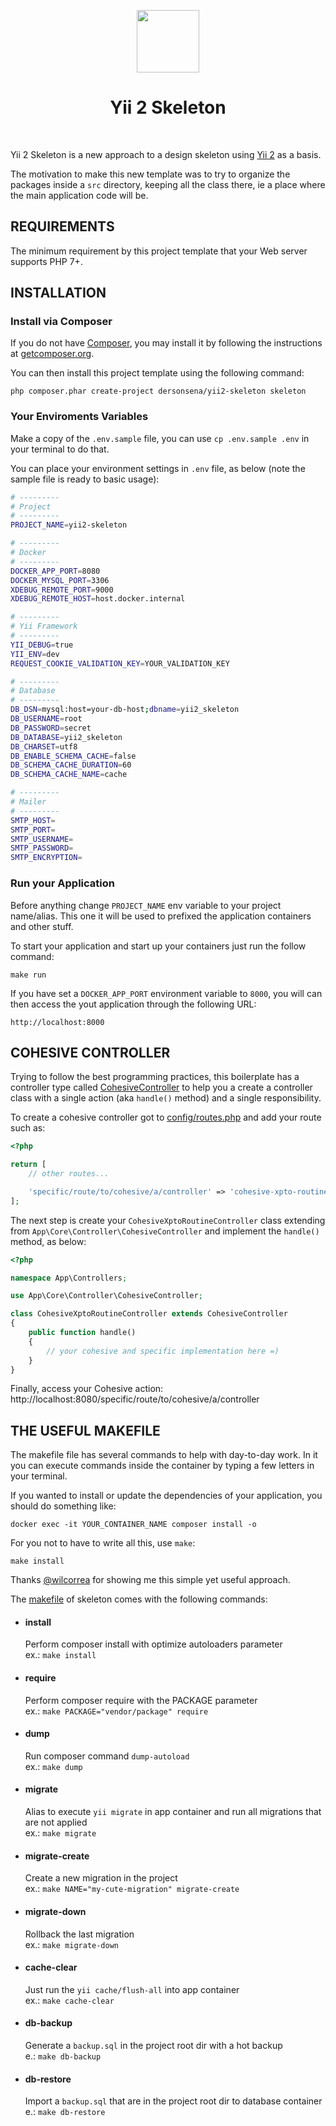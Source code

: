 <p align="center">
    <a href="https://github.com/yiisoft" target="_blank">
        <img src="https://avatars0.githubusercontent.com/u/993323" height="100px">
    </a>
    <h1 align="center">Yii 2 Skeleton</h1>
    <br>
</p>

Yii 2 Skeleton is a new approach to a design skeleton using [Yii 2](http://www.yiiframework.com/) as a basis.

The motivation to make this new template was to try to organize the packages inside a `src` directory, keeping all the class there, ie a place where the main application code will be.

REQUIREMENTS
------------

The minimum requirement by this project template that your Web server supports PHP 7+.

INSTALLATION
------------

### Install via Composer

If you do not have [Composer](http://getcomposer.org/), you may install it by following the instructions
at [getcomposer.org](http://getcomposer.org/doc/00-intro.md#installation-nix).

You can then install this project template using the following command:

```
php composer.phar create-project dersonsena/yii2-skeleton skeleton
```

### Your Enviroments Variables

Make a copy of the `.env.sample` file, you can use `cp .env.sample .env` in your terminal to do that.

You can place your environment settings in `.env` file, as below (note the sample file is ready to basic usage):

```bash
# ---------
# Project
# ---------
PROJECT_NAME=yii2-skeleton

# ---------
# Docker
# ---------
DOCKER_APP_PORT=8080
DOCKER_MYSQL_PORT=3306
XDEBUG_REMOTE_PORT=9000
XDEBUG_REMOTE_HOST=host.docker.internal

# ---------
# Yii Framework
# ---------
YII_DEBUG=true
YII_ENV=dev
REQUEST_COOKIE_VALIDATION_KEY=YOUR_VALIDATION_KEY

# ---------
# Database
# ---------
DB_DSN=mysql:host=your-db-host;dbname=yii2_skeleton
DB_USERNAME=root
DB_PASSWORD=secret
DB_DATABASE=yii2_skeleton
DB_CHARSET=utf8
DB_ENABLE_SCHEMA_CACHE=false
DB_SCHEMA_CACHE_DURATION=60
DB_SCHEMA_CACHE_NAME=cache

# ---------
# Mailer
# ---------
SMTP_HOST=
SMTP_PORT=
SMTP_USERNAME=
SMTP_PASSWORD=
SMTP_ENCRYPTION=
```

### Run your Application

Before anything change `PROJECT_NAME` env variable to your project name/alias. This one it will be used to prefixed the application containers and other stuff.

To start your application and start up your containers just run the follow command:

```
make run
```

If you have set a `DOCKER_APP_PORT` environment variable to `8000`, you will can then access the yout application through the following URL:

```
http://localhost:8000
```

COHESIVE CONTROLLER
------------
Trying to follow the best programming practices, this boilerplate has a controller type called [CohesiveController](./src/Core/Controller/CohesiveController.php) to help you a create a controller class with a single action (aka `handle()` method) and a single responsibility.

To create a cohesive controller got to [config/routes.php](./config/routes.php) and add your route such as:

```php
<?php

return [
    // other routes...

    'specific/route/to/cohesive/a/controller' => 'cohesive-xpto-routine'
];
```

The next step is create your `CohesiveXptoRoutineController` class extending from `App\Core\Controller\CohesiveController` and implement the `handle()` method, as below:

```php
<?php

namespace App\Controllers;

use App\Core\Controller\CohesiveController;

class CohesiveXptoRoutineController extends CohesiveController
{
    public function handle()
    {
        // your cohesive and specific implementation here =)
    }
}
```

Finally, access your Cohesive action: http://localhost:8080/specific/route/to/cohesive/a/controller

THE USEFUL MAKEFILE
------------

The makefile file has several commands to help with day-to-day work. In it you can execute commands inside the container by typing a few letters in your terminal.

If you wanted to install or update the dependencies of your application, you should do something like:

```
docker exec -it YOUR_CONTAINER_NAME composer install -o
```

For you not to have to write all this, use `make`:

```
make install
```

Thanks [@wilcorrea](https://github.com/wilcorrea) for showing me this simple yet useful approach.

The [makefile](https://github.com/dersonsena/yii2-skeleton/blob/master/makefile) of skeleton comes with the following commands:

- #### **install**<br>
	Perform composer install with optimize autoloaders parameter<br>
    ex.: `make install`

- #### **require**<br>
	Perform composer require with the PACKAGE parameter<br>
    ex.: `make PACKAGE="vendor/package" require`

- #### **dump**<br>
	Run composer command `dump-autoload`<br>
    ex.: `make dump`

- #### **migrate**<br>
	Alias to execute `yii migrate` in app container and run all migrations that are not applied<br>
    ex.: `make migrate`

- #### **migrate-create**<br>
	Create a new migration in the project<br>
    ex.: `make NAME="my-cute-migration" migrate-create`

- #### **migrate-down**<br>
	Rollback the last migration<br>
    ex.: `make migrate-down`

- #### **cache-clear**<br>
	Just run the `yii cache/flush-all` into app container<br>
    ex.: `make cache-clear`

- #### **db-backup**<br>
	Generate a `backup.sql` in the project root dir with a hot backup<br>
    e.: `make db-backup`

- #### **db-restore**<br>
	Import a `backup.sql` that are in the project root dir to database container<br>
    e.: `make db-restore`
 
 
